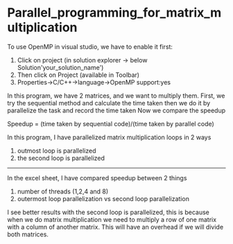 # Parallel_programming_for_matrix_multiplication

To use OpenMP in visual studio, we have to enable it first: 
1) Click on project (in solution explorer -> below Solution'your_solution_name')
2) Then click on Project (available in Toolbar)  
3) Properties->C/C++->language->OpenMP support:yes

In this program, we have 2 matrices, and we want to multiply them.
First, we try the sequential method and calculate the time taken
then we do it by parallelize the task and record the time taken
Now we compare the speedup

Speedup = (time taken by sequential code)/(time taken by parallel code)

In this program, I have parallelized matrix multiplication loops in 2 ways
1) outmost loop  is parallelized 
2) the second loop is parallelized

-----------
In the excel sheet, I have compared speedup between 2 things
1)	number of threads (1,2,4 and 8)
2)	outermost loop parallelization vs second loop parallelization

I see better results with the second loop is parallelized, this is because when we do 
matrix multiplication we need to multiply a row of one matrix with a column of another matrix. This will have an overhead if we will divide both matrices. 
